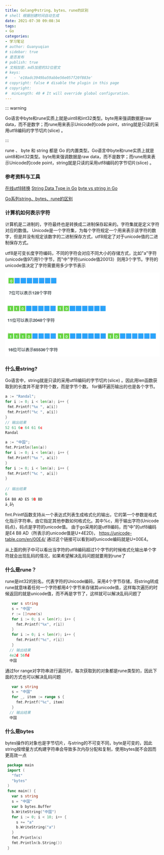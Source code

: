 ```yaml
---
title: Golang中string、bytes、rune的区别
# shell 根据创建时间自动生成
date: 2021-07-30 09:08:34
tags:
- Go
categories:
- 学习笔记
# author: Guanyuqian
# sidebar: true
# 是否发布
# publish: true
# 文档加密，md5加密的32位密文
# keys:
# 	- 'e10adc3949ba59abbe56e057f20f883e'
# copyright: false # disable the plugin in this page 
# copyright:
#  minLength: 40 # It will override global configuration. 
---
```


::: warning

Go语言中byte和rune实质上就是uint8和int32类型。byte用来强调数据是raw data，而不是数字；而rune用来表示Unicode的code point，string就是只读的采用utf8编码的字节切片(slice) 。

:::

<!-- more -->

rune 、 byte 和 string 都是 Go 的内置类型。Go语言中byte和rune实质上就是uint8和int32类型。byte用来强调数据是raw data，而不是数字；而rune用来表示Unicode的code point，string就是只读的采用utf8编码的字节切片(slice) 。

### 参考资料与工具

[在线utf8转换](https://link.juejin.cn/?target=https%3A%2F%2Fmothereff.in%2Futf-8) [String Data Type in Go](https://link.juejin.cn/?target=https%3A%2F%2Fmedium.com%2Frungo%2Fstring-data-type-in-go-8af2b639478) [byte vs string in Go](https://link.juejin.cn/?target=https%3A%2F%2Fsyslog.ravelin.com%2Fbyte-vs-string-in-go-d645b67ca7ff)

[Go系列string、bytes、rune的区别 ](https://juejin.cn/post/6844903743524175879)

### 计算机如何表示字符

计算机是二进制的，字符最终也是转换成二进制保存起来的。字符集就是定义字符对应的数值。 Unicode是一个字符集，为每个字符规定一个用来表示该字符的数字，但是并没有规定该数字的二进制保存方式，utf8规定了对于unicode值的二进制保存方式。

utf8是可变长度字符编码，不同的字符会对应不同大小的存储方式，比如"a"字符(unicode值97)用1个字节，而"中"字符(unicode值20013）则用3个字节。字符的unicode值决定了字符需要用多少字节表示



![img](img.png)



### 什么是string?

Go语言中，string就是只读的采用utf8编码的字节切片(slice) 。因此用len函数获取到的长度并不是字符个数，而是字节个数。 for循环遍历输出的也是各个字节。

```go
a := "Randal";
for i := 0; i < len(a); i++ {
 fmt.Printf("%x ", a[i])
 fmt.Printf("%c ", a[i])
}
// 输出结果
52 61 6e 64 61 6c
Randal
```

```go
a := "中国";
fmt.Println(len(a))
for i := 0; i < len(a); i++ {
 fmt.Printf("%x ", a[i])
}
for i := 0; i < len(a); i++ {
 fmt.Printf("%c ", a[i])
}

// 输出结果
6
E4 B8 AD E5 9B BD
ä¸­å½
```



fmt.Printf函数支持从一个表达式列表生成格式化的输出，它的第一个参数是格式化指示字符串，由它指定其他参数如何格式化。其中%c，用于输出字符(Unicode码点)，码点是字符的unicode值。 由于go采用的是utf8编码，而“中”的utf8编码是E4 B8 AD（所表示的unicode值是U+4E2D)， https://unicode-table.com/en/00E4/ 通过这个链接可以看到ä的unicode编码就是U+00E4。

从上面的例子中可以看出当字符的utf8编码超过1个字节的时候格式化输出单个字符就会出现乱码的情况，如果希望解决乱码问题就要用到rune了

### 什么是rune？

rune是int32的别名，代表字符的Unicode编码，采用4个字节存储，将string转成rune就意味着任何一个字符都用4个字节来存储其unicode值，这样每次遍历的时候返回的就是unicode值，而不再是字节了，这样就可以解决乱码问题了

```go
   var s string
   s = "中国"
   r := []rune(s)
   for i := 0; i < len(r); i++ {
     fmt.Printf("%x", r[i])
   }
   for i := 0; i < len(r); i++ {
     fmt.Printf("%c", r[i])
   }
  // 输出结果
  4e2d 56fd
  中国
```

通过for range对字符串进行遍历时，每次获取到的对象都是rune类型的，因此下面的方式也可以解决乱码问题

```go
   var s string
   s = "中国"
   for _, item := range s {
     fmt.Printf("%c", item)
   }
  // 输出结果
  中国
```

### 什么是bytes

bytes操作的对象也是字节切片，与string的不可变不同，byte是可变的，因此string按增量方式构建字符串会导致多次内存分配和复制，使用bytes就不会因而更高效一点

```go
 package main
 import (
   "fmt"
   "bytes"
 )
 func main() {
   var s string
   s = "中国"
   var b bytes.Buffer
   b.WriteString("中国")
   for i := 0; i < 10; i++ {
     s += "a"
     b.WriteString("a")
   }
   fmt.Println(s)
   fmt.Println(b.String())
 }
```


